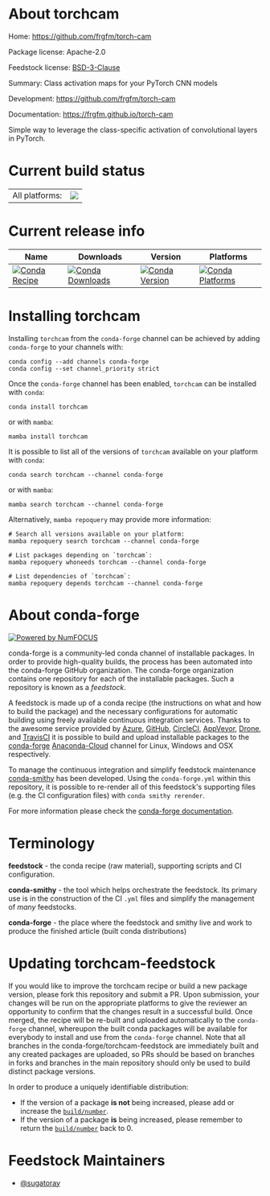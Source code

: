 About torchcam
==============

Home: https://github.com/frgfm/torch-cam

Package license: Apache-2.0

Feedstock license: [BSD-3-Clause](https://github.com/conda-forge/torchcam-feedstock/blob/main/LICENSE.txt)

Summary: Class activation maps for your PyTorch CNN models

Development: https://github.com/frgfm/torch-cam

Documentation: https://frgfm.github.io/torch-cam

Simple way to leverage the class-specific activation of
convolutional layers in PyTorch.


Current build status
====================


<table><tr><td>All platforms:</td>
    <td>
      <a href="https://dev.azure.com/conda-forge/feedstock-builds/_build/latest?definitionId=14878&branchName=main">
        <img src="https://dev.azure.com/conda-forge/feedstock-builds/_apis/build/status/torchcam-feedstock?branchName=main">
      </a>
    </td>
  </tr>
</table>

Current release info
====================

| Name | Downloads | Version | Platforms |
| --- | --- | --- | --- |
| [![Conda Recipe](https://img.shields.io/badge/recipe-torchcam-green.svg)](https://anaconda.org/conda-forge/torchcam) | [![Conda Downloads](https://img.shields.io/conda/dn/conda-forge/torchcam.svg)](https://anaconda.org/conda-forge/torchcam) | [![Conda Version](https://img.shields.io/conda/vn/conda-forge/torchcam.svg)](https://anaconda.org/conda-forge/torchcam) | [![Conda Platforms](https://img.shields.io/conda/pn/conda-forge/torchcam.svg)](https://anaconda.org/conda-forge/torchcam) |

Installing torchcam
===================

Installing `torchcam` from the `conda-forge` channel can be achieved by adding `conda-forge` to your channels with:

```
conda config --add channels conda-forge
conda config --set channel_priority strict
```

Once the `conda-forge` channel has been enabled, `torchcam` can be installed with `conda`:

```
conda install torchcam
```

or with `mamba`:

```
mamba install torchcam
```

It is possible to list all of the versions of `torchcam` available on your platform with `conda`:

```
conda search torchcam --channel conda-forge
```

or with `mamba`:

```
mamba search torchcam --channel conda-forge
```

Alternatively, `mamba repoquery` may provide more information:

```
# Search all versions available on your platform:
mamba repoquery search torchcam --channel conda-forge

# List packages depending on `torchcam`:
mamba repoquery whoneeds torchcam --channel conda-forge

# List dependencies of `torchcam`:
mamba repoquery depends torchcam --channel conda-forge
```


About conda-forge
=================

[![Powered by
NumFOCUS](https://img.shields.io/badge/powered%20by-NumFOCUS-orange.svg?style=flat&colorA=E1523D&colorB=007D8A)](https://numfocus.org)

conda-forge is a community-led conda channel of installable packages.
In order to provide high-quality builds, the process has been automated into the
conda-forge GitHub organization. The conda-forge organization contains one repository
for each of the installable packages. Such a repository is known as a *feedstock*.

A feedstock is made up of a conda recipe (the instructions on what and how to build
the package) and the necessary configurations for automatic building using freely
available continuous integration services. Thanks to the awesome service provided by
[Azure](https://azure.microsoft.com/en-us/services/devops/), [GitHub](https://github.com/),
[CircleCI](https://circleci.com/), [AppVeyor](https://www.appveyor.com/),
[Drone](https://cloud.drone.io/welcome), and [TravisCI](https://travis-ci.com/)
it is possible to build and upload installable packages to the
[conda-forge](https://anaconda.org/conda-forge) [Anaconda-Cloud](https://anaconda.org/)
channel for Linux, Windows and OSX respectively.

To manage the continuous integration and simplify feedstock maintenance
[conda-smithy](https://github.com/conda-forge/conda-smithy) has been developed.
Using the ``conda-forge.yml`` within this repository, it is possible to re-render all of
this feedstock's supporting files (e.g. the CI configuration files) with ``conda smithy rerender``.

For more information please check the [conda-forge documentation](https://conda-forge.org/docs/).

Terminology
===========

**feedstock** - the conda recipe (raw material), supporting scripts and CI configuration.

**conda-smithy** - the tool which helps orchestrate the feedstock.
                   Its primary use is in the construction of the CI ``.yml`` files
                   and simplify the management of *many* feedstocks.

**conda-forge** - the place where the feedstock and smithy live and work to
                  produce the finished article (built conda distributions)


Updating torchcam-feedstock
===========================

If you would like to improve the torchcam recipe or build a new
package version, please fork this repository and submit a PR. Upon submission,
your changes will be run on the appropriate platforms to give the reviewer an
opportunity to confirm that the changes result in a successful build. Once
merged, the recipe will be re-built and uploaded automatically to the
`conda-forge` channel, whereupon the built conda packages will be available for
everybody to install and use from the `conda-forge` channel.
Note that all branches in the conda-forge/torchcam-feedstock are
immediately built and any created packages are uploaded, so PRs should be based
on branches in forks and branches in the main repository should only be used to
build distinct package versions.

In order to produce a uniquely identifiable distribution:
 * If the version of a package **is not** being increased, please add or increase
   the [``build/number``](https://docs.conda.io/projects/conda-build/en/latest/resources/define-metadata.html#build-number-and-string).
 * If the version of a package **is** being increased, please remember to return
   the [``build/number``](https://docs.conda.io/projects/conda-build/en/latest/resources/define-metadata.html#build-number-and-string)
   back to 0.

Feedstock Maintainers
=====================

* [@sugatoray](https://github.com/sugatoray/)


